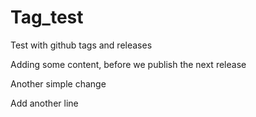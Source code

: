 # Tag_test
Test with github tags and releases

Adding some content, before we publish the next release

Another simple change

Add another line
